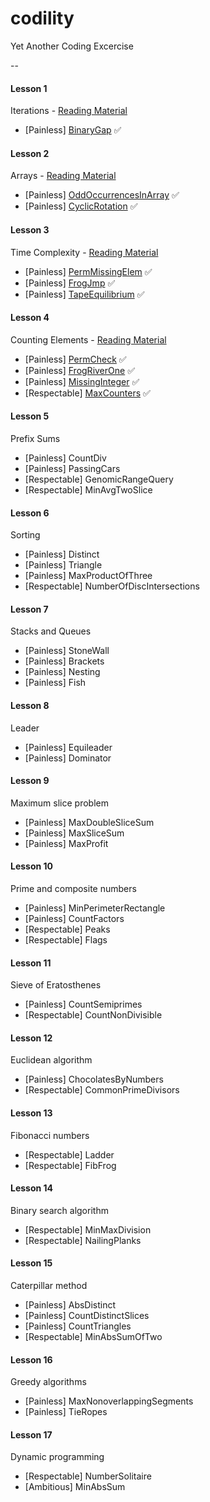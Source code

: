 # codility
Yet Another Coding Excercise

--

#### Lesson 1
Iterations - [Reading Material](https://codility.com/media/train/Iterations.pdf)
 * [Painless] [BinaryGap](https://github.com/fauzana/codility/blob/master/BinaryGap.py) ✅

#### Lesson 2
Arrays - [Reading Material](https://codility.com/media/train/0-Arrays.pdf)
 * [Painless] [OddOccurrencesInArray](https://github.com/fauzana/codility/blob/master/OddOccurrencesInArray.py) ✅
 * [Painless] [CyclicRotation](https://github.com/fauzana/codility/blob/master/CyclicRotation.py) ✅

#### Lesson 3
Time Complexity - [Reading Material](https://codility.com/media/train/1-TimeComplexity.pdf)
 * [Painless] [PermMissingElem](https://github.com/fauzana/codility/blob/master/PermMissingElem.py) ✅
 * [Painless] [FrogJmp](https://github.com/fauzana/codility/blob/master/FrogJmp.py) ✅
 * [Painless] [TapeEquilibrium](https://github.com/fauzana/codility/blob/master/TapeEquilibrium.py) ✅

#### Lesson 4
Counting Elements - [Reading Material](https://codility.com/media/train/2-CountingElements.pdf)
 * [Painless] [PermCheck](https://github.com/fauzana/codility/blob/master/PermCheck.py) ✅
 * [Painless] [FrogRiverOne](https://github.com/fauzana/codility/blob/master/FrogRiverOne.py) ✅
 * [Painless] [MissingInteger](https://github.com/fauzana/codility/blob/master/MissingInteger.py) ✅
 * [Respectable] [MaxCounters](https://github.com/fauzana/codility/blob/master/MaxCounters.py) ✅

#### Lesson 5
Prefix Sums
 * [Painless] CountDiv
 * [Painless] PassingCars
 * [Respectable] GenomicRangeQuery
 * [Respectable] MinAvgTwoSlice

#### Lesson 6
Sorting
 * [Painless] Distinct
 * [Painless] Triangle
 * [Painless] MaxProductOfThree
 * [Respectable] NumberOfDiscIntersections

#### Lesson 7
Stacks and Queues
 * [Painless] StoneWall
 * [Painless] Brackets
 * [Painless] Nesting
 * [Painless] Fish

#### Lesson 8
Leader
 * [Painless] Equileader
 * [Painless] Dominator

#### Lesson 9
Maximum slice problem
 * [Painless] MaxDoubleSliceSum
 * [Painless] MaxSliceSum
 * [Painless] MaxProfit

#### Lesson 10
Prime and composite numbers
 * [Painless] MinPerimeterRectangle
 * [Painless] CountFactors
 * [Respectable] Peaks
 * [Respectable] Flags

#### Lesson 11
Sieve of Eratosthenes
 * [Painless] CountSemiprimes
 * [Respectable] CountNonDivisible

#### Lesson 12
Euclidean algorithm
 * [Painless] ChocolatesByNumbers
 * [Respectable] CommonPrimeDivisors

#### Lesson 13
Fibonacci numbers
 * [Respectable] Ladder
 * [Respectable] FibFrog

#### Lesson 14
Binary search algorithm
 * [Respectable] MinMaxDivision
 * [Respectable] NailingPlanks

#### Lesson 15
Caterpillar method
 * [Painless] AbsDistinct
 * [Painless] CountDistinctSlices
 * [Painless] CountTriangles
 * [Respectable] MinAbsSumOfTwo

#### Lesson 16
Greedy algorithms
 * [Painless] MaxNonoverlappingSegments
 * [Painless] TieRopes

#### Lesson 17
Dynamic programming
 * [Respectable] NumberSolitaire
 * [Ambitious] MinAbsSum
